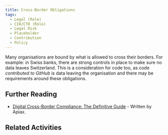 ```yaml
---
title: Cross-Border Obligations
tags: 
  - Legal (Role)
  - CIO/CTO (Role)
  - Legal Risk
  - Placeholder
  - Contribution
  - Policy
---
```


<BoxOut title="Cross Border Obligations" image="/img/bok/regs/cross-border.png">

Many organisations are bound by what is allowed to cross their borders.  For example:  in Swiss banks, there are strong controls in place to make sure no data leaves Switzerland.   This is a consideration for code too, as code _contributed to GitHub_ is data leaving the organisation and there may be requirements around these obligations.
  
</BoxOut>

## Further Reading

- [Digital Cross-Border Compliance: The Definitive Guide](https://www.apiax.com/resources/guides/digital-cross-border-compliance/) - Written by Apiax.

## Related Activities

<BokTagList tag="Cross-Border Regulation" filter="Activities" />
